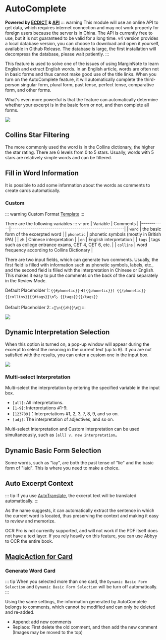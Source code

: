 # AutoComplete

**Powered by [ECDICT](https://github.com/skywind3000/ECDICT) & [API](http://dict.e.opac.vip/dict.php)**
::: warning
This module will use an online API to get data, which requires internet connection and may not work properly for foreign users because the server is in China. The API is currently free to use, but it is not guaranteed to be valid for a long time. v4 version provides a local database version, you can choose to download and open it yourself, available in Github Release. The database is large, the first installation will decompress the database, please wait patiently.
:::

This feature is used to solve one of the issues of using MarginNote to learn English and extract English words. In an English article, words are often not in basic forms and thus cannot make good use of the title links. When you turn on the AutoComplete feature, it will automatically complete the third-person singular form, plural form, past tense, perfect tense, comparative form, and other forms.

What's even more powerful is that the feature can automatically determine whether your excerpt is in the basic form or not, and then complete all forms.

![](https://testmnbbs.oss-cn-zhangjiakou.aliyuncs.com/pic/f5ed247b373a2f5f053b6f3523.gif?x-oss-process=base_webp)

## Collins Star Filtering

The more commonly used the word is in the Collins dictionary, the higher the star rating. There are 6 levels from 0 to 5 stars. Usually, words with 5 stars are relatively simple words and can be filtered.

## Fill in Word Information

It is possible to add some information about the words as comments to create cards automatically.

### Custom

::: warning Custom Format
[Template](../custom.md#template)
:::

There are the following variables
::: v-pre
| Variable   | Comments                                                |
|------------|---------------------------------------------------------|
| `word`     | the basic form of the excerpted word                    |
| `phonetic` | phonetic symbols (mostly in British IPA)                |
| `zh`       | Chinese interpretation                                  |
| `en`       | English interpretation                                  |
| `tags`     | tags such as college entrance exams, CET 4, CET 6, etc. |
| `collins`  | word frequency according to Collins Dictionary          |

There are two input fields, which can generate two comments. Usually, the first field is filled with information such as phonetic symbols, labels, etc., and the second field is filled with the interpretation in Chinese or English. This makes it easy to put the comments on the back of the card separately in the Review Mode.

Default Placeholder 1: `{{#phonetic}}🔈[{{phonetic}}] {{/phonetic}} {{collins}}{{#tags}}\n🏷 {{tags}}{{/tags}}`

Default Placeholder 2: `✍🏻\n{{zh}}\n👀`
:::

![](https://testmnbbs.oss-cn-zhangjiakou.aliyuncs.com/pic20220730234119.png?x-oss-process=base_webp)

## Dynamic Interpretation Selection

When this option is turned on, a pop-up window will appear during the excerpt to select the meaning in the current text (up to 9). If you are not satisfied with the results, you can enter a custom one in the input box.

![](https://testmnbbs.oss-cn-zhangjiakou.aliyuncs.com/pic20220731000657.png?x-oss-process=base_webp)

### Multi-select Interpretation

Multi-select the interpretation by entering the specified variable in the input box.

- `[all]`: All interpretations.
- `[1-9]`: Interpretations #1-9.
- `[123789]`：Interpretations #1, 2, 3, 7, 8, 9, and so on.
- `[adj]`: The interpretation of adjectives, and so on.

Multi-select Interpretation and Custom Interpretation can be used simultaneously, such as `[all] v. new interpretation`。

## Dynamic Basic Form Selection

Some words, such as "lay", are both the past tense of "lie" and the basic form of "laid". This is where you need to make a choice.

## Auto Excerpt Context

::: tip
If you use [AutoTranslate](autotranslate.md), the excerpt text will be translated automatically.
:::

As the name suggests, it can automatically extract the sentence in which the current word is located, thus preserving the context and making it easy to review and memorize.

OCR Pro is not currently supported, and will not work if the PDF itself does not have a text layer. If you rely heavily on this feature, you can use Abbyy to OCR the entire book.

## [MagicAction for Card](magicaction4card.md#generate-word-card)

### Generate Word Card

::: tip
When you selected more than one card, the `Dynamic Basic Form Selection` and `Dynamic Basic Form Selection` will be turn off automatically.
:::

Using the same settings, the information generated by AutoComplete belongs to comments, which cannot be modified and can only be deleted and re-added.

- Append: add new comments
- Replace: First delete the old comment, and then add the new comment (Images may be moved to the top)
